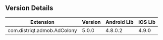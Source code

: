 ## Version Details

| Extension | Version | Android Lib | iOS Lib |
| --- | --- | --- | --- |
| com.distriqt.admob.AdColony | 5.0.0 | 4.8.0.2 | 4.9.0 |
